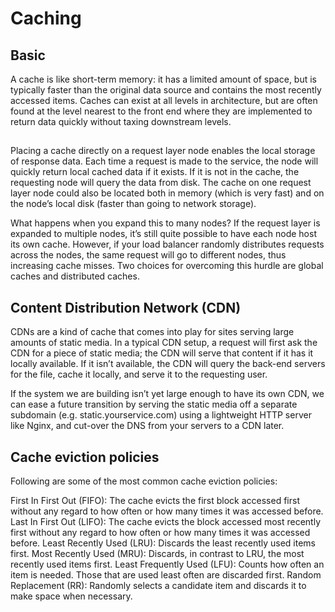 # Caching

## Basic
A cache is like short-term memory: it has a limited amount of space, but is typically faster than the original data source and contains the most recently accessed items. Caches can exist at all levels in architecture, but are often found at the level nearest to the front end where they are implemented to return data quickly without taxing downstream levels.

## 
Placing a cache directly on a request layer node enables the local storage of response data. Each time a request is made to the service, the node will quickly return local cached data if it exists. If it is not in the cache, the requesting node will query the data from disk. The cache on one request layer node could also be located both in memory (which is very fast) and on the node’s local disk (faster than going to network storage).

What happens when you expand this to many nodes? If the request layer is expanded to multiple nodes, it’s still quite possible to have each node host its own cache. However, if your load balancer randomly distributes requests across the nodes, the same request will go to different nodes, thus increasing cache misses. Two choices for overcoming this hurdle are global caches and distributed caches.

## Content Distribution Network (CDN)
CDNs are a kind of cache that comes into play for sites serving large amounts of static media. In a typical CDN setup, a request will first ask the CDN for a piece of static media; the CDN will serve that content if it has it locally available. If it isn’t available, the CDN will query the back-end servers for the file, cache it locally, and serve it to the requesting user.

If the system we are building isn’t yet large enough to have its own CDN, we can ease a future transition by serving the static media off a separate subdomain (e.g. static.yourservice.com) using a lightweight HTTP server like Nginx, and cut-over the DNS from your servers to a CDN later.

## Cache eviction policies
Following are some of the most common cache eviction policies:

First In First Out (FIFO): The cache evicts the first block accessed first without any regard to how often or how many times it was accessed before.
Last In First Out (LIFO): The cache evicts the block accessed most recently first without any regard to how often or how many times it was accessed before.
Least Recently Used (LRU): Discards the least recently used items first.
Most Recently Used (MRU): Discards, in contrast to LRU, the most recently used items first.
Least Frequently Used (LFU): Counts how often an item is needed. Those that are used least often are discarded first.
Random Replacement (RR): Randomly selects a candidate item and discards it to make space when necessary.
